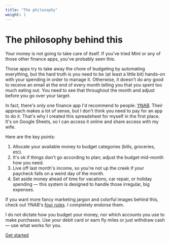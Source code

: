 ```yaml
---
title: "The philosophy"
weight: 1
---
```


# The philosophy behind this

Your money is not going to take care of itself.
If you've tried Mint or any of those other finance apps, you've probably seen this.

Those apps try to take away the chore of budgeting by automating everything, but the hard truth is you need to be (at least a little bit) hands-on with your spending in order to manage it.
Otherwise, it doesn't do any good to receive an email at the end of every month telling you that you spent too much eating out.
You need to see that throughout the month and adjust before you go over your target.

In fact, there's only one finance app I'd recommend to people: [YNAB](https://www.youneedabudget.com/features/).
Their approach makes a lot of sense,
but I don't think you need to pay for an app to do it.
That's why I created this spreadsheet for myself in the first place.
It's on Google Sheets, so I can access it online and share access with my wife.

Here are the key points:

1. Allocate your available money to budget categories (bills, groceries, etc).
2. It's ok if things don't go according to plan; adjust the budget mid-month how you need.
3. Live off last month's income, so you're not up the creek if your paycheck falls on a weird day of the month.
4. Set aside money ahead of time for vacations, car repair, or holiday spending — this system is designed to handle those irregular, big expenses.

If you want more fancy marketing jargon and colorful images behind this, check out YNAB's [four rules](https://www.youneedabudget.com/the-four-rules/).
I completely endorse them.

I do not dictate how you budget your money, nor which accounts you use to make purchases.
Use your debit card or earn fly miles or just withdraw cash — use what works for you.

<a href="/docs/usage/initial-setup" class="action-button">Get started</a>
